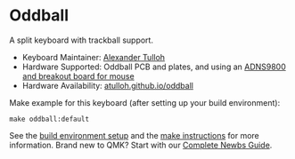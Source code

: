 # Oddball

A split keyboard with trackball support.

* Keyboard Maintainer: [Alexander Tulloh](https://github.com/atulloh)
* Hardware Supported: Oddball PCB and plates, and using an [ADNS9800 and breakout board for mouse](https://www.tindie.com/products/jkicklighter/adns-9800-laser-motion-sensor/)
* Hardware Availability: [atulloh.github.io/oddball](https://atulloh.github.io/oddball)

Make example for this keyboard (after setting up your build environment):

    make oddball:default

See the [build environment setup](https://docs.qmk.fm/#/getting_started_build_tools) and the [make instructions](https://docs.qmk.fm/#/getting_started_make_guide) for more information. Brand new to QMK? Start with our [Complete Newbs Guide](https://docs.qmk.fm/#/newbs).
